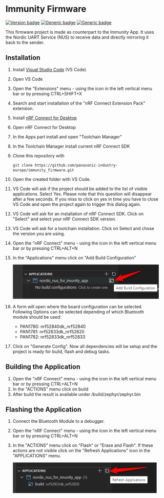 # Immunity Firmware
[![Version badge](https://img.shields.io/badge/Version-1.0.0-green.svg)]()
[![Generic badge](https://img.shields.io/badge/Made_with-VSCode_/_NCS-orange.svg)]()
[![Generic badge](https://img.shields.io/badge/Target-PAN1780_/_PAN1781_/_PAN1782-blue.svg)]()

This firmware project is made as counterpart to the Immunity App. It uses the Nordic UART Service (NUS) to receive data and directly mirroring it back to the sender.

## Installation
1. Install [Visual Studio Code](https://code.visualstudio.com/) (VS Code)
2. Open VS Code
3. Open the "Extensions" menu - using the icon in the left vertical menu bar or by pressing CTRL+SHIFT+X
4. Search and start installation of the "nRF Connect Extension Pack" extension. 
5. Install [nRF Connect for Desktop](https://www.nordicsemi.com/Products/Development-tools/nrf-connect-for-desktop/)
6. Open nRF Connect for Desktop
7. In the Apps part install and open "Toolchain Manager"
8. In the Toolchain Manager install current nRF Connect SDK
9. Clone this repository with
   ```
   git clone https://github.com/panasonic-industry-europe/immunity_firmware.git
   ```
10. Open the created folder with VS Code.
11. VS Code will ask if the project should be added to the list of visible applications. Select Yes. Please note that this question will disappear after a few seconds. If you miss to click on yes in time you have to close VS Code and open the project again to trigger this dialog again.
12. VS Code will ask for an installation of nRF Connect SDK. Click on "Select" and select your nRF Connect SDK version.
13. VS Code will ask for a toolchain installation. Click on Select and chose the version you are using.
14. Open the "nRF Connect" menu - using the icon in the left vertical menu bar or by pressing CTRL+ALT+N
15. In the "Applications" menu click on "Add Build Configuration"
    
    ![add_build_configuration](assets/add_build_configuration.png)

16. A form will open where the board configuration can be selected. Following Options can be selected depending of which Bluetooth module should be used:
    -   PAN1780: nrf52840dk_nrf52840
    -   PAN1781: nrf52833dk_nrf52820
    -   PAN1782: nrf52833dk_nrf52833
17. Click on "Generate Config". Now all dependencies will be setup and the project is ready for build, flash and debug tasks.

## Building the Application
1. Open the "nRF Connect" menu - using the icon in the left vertical menu bar or by pressing CTRL+ALT+N
2. In the "ACTIONS" menu click on build
3. After build the result is available under /build/zephyr/zephyr.bin

## Flashing the Application
1. Connect the Bluetooth Module to a debugger.
2. Open the "nRF Connect" menu - using the icon in the left vertical menu bar or by pressing CTRL+ALT+N
3. In the "ACTIONS" menu click on "Flash" or "Erase and Flash". If these actions are not visible click on the "Refresh Applications" icon in the "APPLICATIONS" menu.

    ![refresh_applications](assets/refresh_applications.png)